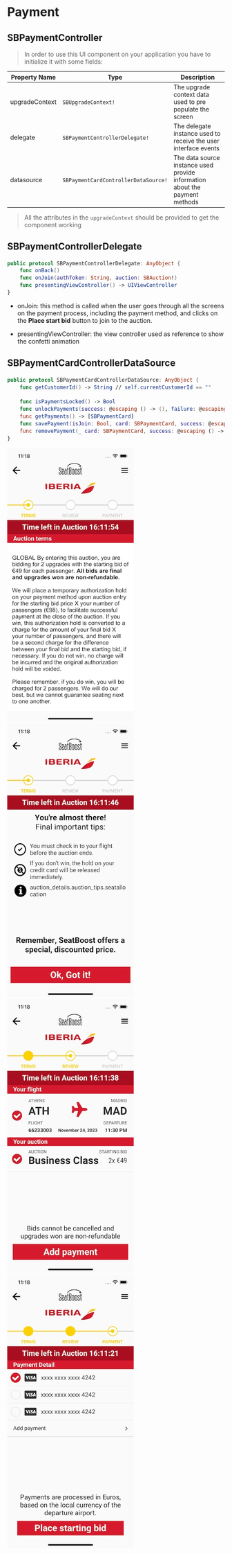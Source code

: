 # Payment


## SBPaymentController

> In order to use this UI component on your application you have to initialize it with some fields:

| **Property Name** | **Type**                             | **Description**                                                             |
|-------------------|--------------------------------------|-----------------------------------------------------------------------------|
| upgradeContext    | `SBUpgradeContext!`                  | The upgrade context data used to pre populate the screen                    |
| delegate          | `SBPaymentControllerDelegate!`       | The delegate instance used to receive the user interface events             |
| datasource        | `SBPaymentCardControllerDataSource!` | The data source instance used provide information about the payment methods |

> All the attributes in the ```upgradeContext``` should be provided to get the component working

## SBPaymentControllerDelegate

```swift
public protocol SBPaymentControllerDelegate: AnyObject {
    func onBack()
    func onJoin(authToken: String, auction: SBAuction!)
    func presentingViewController() -> UIViewController
}
```

* onJoin: this method is called when the user goes through all the screens on the payment process, including the payment method, and clicks on the **Place start bid** button to join to the auction.

* presentingViewController: the view controller used as reference to show the confetti animation

## SBPaymentCardControllerDataSource

```swift
public protocol SBPaymentCardControllerDataSource: AnyObject {
    func getCustomerId() -> String // self.currentCustomerId == ""
    
    func isPaymentsLocked() -> Bool
    func unlockPayments(success: @escaping () -> (), failure: @escaping (_ error: String) -> (), cancel: (() -> ())!, exceededAttempts: (() -> ())!)
    func getPayments() -> [SBPaymentCard]
    func savePayment(isJoin: Bool, card: SBPaymentCard, success: @escaping () -> (), failure: @escaping (_ error: String) -> (), cancel: (() -> ())!, exceededAttempts: (() -> ())!)
    func removePayment(_ card: SBPaymentCard, success: @escaping () -> (), failure: @escaping (_ error: String) -> ())
}
```

![Auction Terms](images/payment-1.jpg "Auction Terms")
![Tips](images/payment-2.jpg "Tips")
![Confirmation](images/payment-3.jpg "Confirmation")
![Payment Method](images/payment-4.jpg "Payment Method")